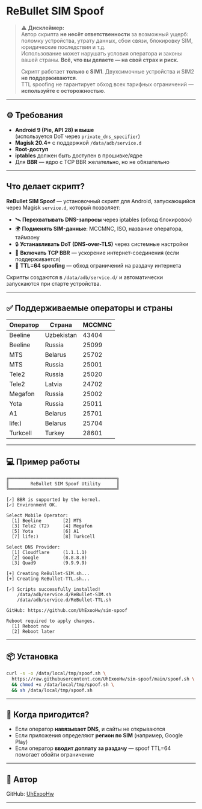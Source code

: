 # ReBullet SIM Spoof

> ⚠️ **Дисклеймер:**  
> Автор скрипта **не несёт ответственности** за возможный ущерб: поломку устройства, утрату данных, сбои связи, блокировку SIM, юридические последствия и т.д.  
> Использование может нарушать условия оператора и законы вашей страны. **Всё, что вы делаете — на свой страх и риск.**
>
> Скрипт работает **только с SIM1**. Двухсимочные устройства и SIM2 **не поддерживаются**.  
> TTL spoofing не гарантирует обход всех тарифных ограничений — **используйте с осторожностью**.

---

## ⚙️ Требования

- **Android 9 (Pie, API 28) и выше**  
  (используется DoT через `private_dns_specifier`)
- **Magisk 20.4+** с поддержкой `/data/adb/service.d`
- **Root-доступ**
- **iptables** должен быть доступен в прошивке/ядре
- Для **BBR** — ядро с TCP BBR желательно, но не обязательно

---

## Что делает скрипт?

**ReBullet SIM Spoof** — установочный скрипт для Android, запускающийся через Magisk `service.d`, который позволяет:

- 🛰 **Перехватывать DNS-запросы** через iptables (обход блокировок)
- 🌍 **Подменять SIM-данные**: MCCMNC, ISO, название оператора, таймзону
- 🔒 **Устанавливать DoT (DNS-over-TLS)** через системные настройки
- 🚀 **Включать TCP BBR** — ускорение интернет-соединения (если поддерживается)
- 📶 **TTL=64 spoofing** — обход ограничений на раздачу интернета

Скрипты создаются в `/data/adb/service.d/` и автоматически запускаются при старте устройства.

---

## ✅ Поддерживаемые операторы и страны

| Оператор   | Страна     | MCCMNC  |
|------------|------------|---------|
| Beeline    | Uzbekistan | 43404   |
| Beeline    | Russia     | 25099   |
| MTS        | Belarus    | 25702   |
| MTS        | Russia     | 25001   |
| Tele2      | Russia     | 25020   |
| Tele2      | Latvia     | 24702   |
| Megafon    | Russia     | 25002   |
| Yota       | Russia     | 25011   |
| A1         | Belarus    | 25701   |
| life:)     | Belarus    | 25704   |
| Turkcell   | Turkey     | 28601   |

---

## 💻 Пример работы

```
╔════════════════════════════════════════╗
║        ReBullet SIM Spoof Utility      ║
╚════════════════════════════════════════╝

[✓] BBR is supported by the kernel.
[✓] Environment OK.

Select Mobile Operator:
  [1] Beeline        [2] MTS
  [3] Tele2 (T2)     [4] Megafon
  [5] Yota           [6] A1
  [7] life:)         [8] Turkcell

Select DNS Provider:
  [1] Cloudflare     (1.1.1.1)
  [2] Google         (8.8.8.8)
  [3] Quad9          (9.9.9.9)

[+] Creating ReBullet-SIM.sh...
[+] Creating ReBullet-TTL.sh...

[✓] Scripts successfully installed!
    /data/adb/service.d/ReBullet-SIM.sh
    /data/adb/service.d/ReBullet-TTL.sh

GitHub: https://github.com/UhExooHw/sim-spoof

Reboot required to apply changes.
  [1] Reboot now
  [2] Reboot later
```

---

## 📦 Установка

```bash
curl -s -o /data/local/tmp/spoof.sh \
  https://raw.githubusercontent.com/UhExooHw/sim-spoof/main/spoof.sh \
  && chmod +x /data/local/tmp/spoof.sh \
  && sh /data/local/tmp/spoof.sh
```

---

## 🎯 Когда пригодится?

- Если оператор **навязывает DNS**, и сайты не открываются
- Если приложения определяют **регион по SIM** (например, Google Play)
- Если оператор **вводит доплату за раздачу** — spoof TTL=64 помогает обойти ограничение

---

## 🤖 Автор

GitHub: [UhExooHw](https://github.com/UhExooHw)

---

